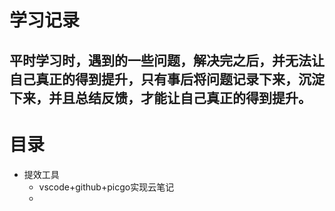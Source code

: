 # 学习记录

## 平时学习时，遇到的一些问题，解决完之后，并无法让自己真正的得到提升，只有事后将问题记录下来，沉淀下来，并且总结反馈，才能让自己真正的得到提升。

# 目录
- 提效工具
  - vscode+github+picgo实现云笔记
  - 